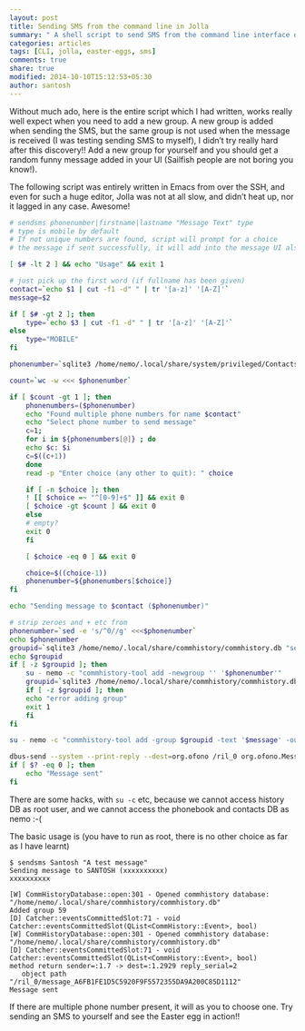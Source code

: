 ```yaml
---
layout: post
title: Sending SMS from the command line in Jolla
summary: " A shell script to send SMS from the command line interface of sailfish.. and also see the Easter egg inside sailfish"
categories: articles
tags: [CLI, jolla, easter-eggs, sms]
comments: true
share: true
modified: 2014-10-10T15:12:53+05:30
author: santosh
---
```


Without much ado, here is the entire script which I had written, works really
well expect when you need to add a new group. A new group is added when sending
the SMS, but the same group is not used when the message is received (I was
testing sending SMS to myself), I didn’t try really hard after this discovery!!
Add a new group for yourself and you should get a random funny message added in
your UI (Sailfish people are not boring you know!).

The following script was entirely written in Emacs from over the SSH, and even
for such a huge editor, Jolla was not at all slow, and didn’t heat up, nor it
lagged in any case. Awesome!

```bash
# sendsms phonenumber|firstname|lastname "Message Text" type
# type is mobile by default
# If not unique numbers are found, script will prompt for a choice
# the message if sent successfully, it will add into the message UI also

[ $# -lt 2 ] && echo "Usage" && exit 1

# just pick up the first word (if fullname has been given)
contact=`echo $1 | cut -f1 -d" " | tr '[a-z]' '[A-Z]'`
message=$2

if [ $# -gt 2 ]; then
    type=`echo $3 | cut -f1 -d" " | tr '[a-z]' '[A-Z]'`
else
    type="MOBILE"
fi

phonenumber=`sqlite3 /home/nemo/.local/share/system/privileged/Contacts/qtcontacts-sqlite/contacts.db "select phoneNumber from phonenumbers where contactId in (select ContactId from contacts where upper(firstname)='$contact' or upper(lastname)='$contact') and upper(subTypes)='$type' group by phoneNumber"`

count=`wc -w <<< $phonenumber`

if [ $count -gt 1 ]; then
    phonenumbers=($phonenumber)
    echo "Found multiple phone numbers for name $contact"
    echo "Select phone number to send message"
    c=1;
    for i in ${phonenumbers[@]} ; do
    echo $c: $i
    c=$((c+1))
    done
    read -p "Enter choice (any other to quit): " choice

    if [ -n $choice ]; then
    ! [[ $choice =~ "^[0-9]+$" ]] && exit 0
    [ $choice -gt $count ] && exit 0
    else
    # empty?
    exit 0
    fi

    [ $choice -eq 0 ] && exit 0

    choice=$((choice-1))
    phonenumber=${phonenumbers[$choice]}
fi

echo "Sending message to $contact ($phonenumber)"

# strip zeroes and + etc from
phonenumber=`sed -e 's/^0//g' <<<$phonenumber`
echo $phonenumber
groupid=`sqlite3 /home/nemo/.local/share/commhistory/commhistory.db "select max(groupId) from Events where groupId in (select id from Groups where remoteUids like '%$phonenumber')"`
echo $groupid
if [ -z $groupid ]; then
    su - nemo -c "commhistory-tool add -newgroup '' '$phonenumber'"
    groupid=`sqlite3 /home/nemo/.local/share/commhistory/commhistory.db "select max(groupId) from Events where groupId in (select id from Groups where remoteUids like '%$phonenumber')"`
    if [ -z $groupid ]; then
    echo "error adding group"
    exit 1
    fi
fi

su - nemo -c "commhistory-tool add -group $groupid -text '$message' -out -sms '' '$phonenumber'"

dbus-send --system --print-reply --dest=org.ofono /ril_0 org.ofono.MessageManager.SendMessage string:"$phonenumber" string:"$message"
if [ $? -eq 0 ]; then
    echo "Message sent"
fi
```

There are some hacks, with `su -c` etc, because we cannot access history DB as
root user, and we cannot access the phonebook and contacts DB as nemo :-(

The basic usage is (you have to run as root, there is no other choice as far as
I have learnt)

```console
$ sendsms Santosh "A test message"
Sending message to SANTOSH (xxxxxxxxxx)
xxxxxxxxxx

[W] CommHistoryDatabase::open:301 - Opened commhistory database: "/home/nemo/.local/share/commhistory/commhistory.db"
Added group 59
[D] Catcher::eventsCommittedSlot:71 - void Catcher::eventsCommittedSlot(QList<CommHistory::Event>, bool)
[W] CommHistoryDatabase::open:301 - Opened commhistory database: "/home/nemo/.local/share/commhistory/commhistory.db"
[D] Catcher::eventsCommittedSlot:71 - void Catcher::eventsCommittedSlot(QList<CommHistory::Event>, bool)
method return sender=:1.7 -> dest=:1.2929 reply_serial=2
   object path "/ril_0/message_A6FB1FE1D5C5920F9F5572355DA9A200C85D1112"
Message sent
```

If there are multiple phone number present, it will as you to choose one. Try
sending an SMS to yourself and see the Easter egg in action!!
